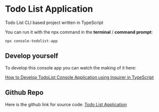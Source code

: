 # Todo List Application
 Todo List CLI based project written in TypeScript

You can run it with the npx command in the **terminal** / **command prompt**:

    npx console-todolist-app

## Develop yourself
To develop this console app you can watch the making of it here:

[How to Develop TodoList Console Application using Inquirer in TypeScript](https://www.youtube.com/watch?v=xlDmEI8hzR0)

## Github Repo
Here is the github link for source code:
[Todo List Application](https://github.com/humayune01/TodoList)